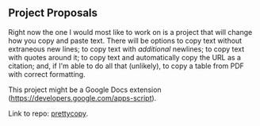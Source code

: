## Project Proposals

Right now the one I would most like to work on is a project that will change how you copy and paste text. There will be options to copy text without extraneous new lines; to copy text with *additional* newlines; to copy text with quotes around it; to copy text and automatically copy the URL as a citation; and, if I'm able to do all that (unlikely), to copy a table from PDF with correct formatting.

This project might be a Google Docs extension (<https://developers.google.com/apps-script>).

Link to repo: [prettycopy](https://github.com/hippothebrave/prettycopy).
